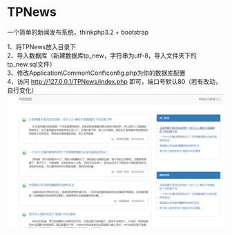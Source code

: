 # TPNews
一个简单的新闻发布系统，thinkphp3.2 + bootstrap

1、将TPNews放入目录下  
2、导入数据库（新建数据库tp_new，字符串为utf-8，导入文件夹下的tp_new.sql文件）  
3、修改Application\Common\Conf\config.php为你的数据库配置  
4、访问 http://127.0.0.1/TPNews/index.php 即可，端口号默认80（若有改动，自行变化）  
![Image text](https://github.com/whs5280/img-folder/blob/master/TIM%E5%9B%BE%E7%89%8720190116135210.png)
